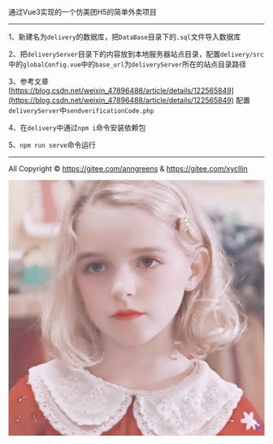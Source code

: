 通过Vue3实现的一个仿美团H5的简单外卖项目

---------------------------


1、新建名为`delivery`的数据库，把`DataBase`目录下的`.sql`文件导入数据库

2、把`deliveryServer`目录下的内容放到本地服务器站点目录，配置`delivery/src`中的`globalConfig.vue`中的`base_url`为`deliveryServer`所在的站点目录路径

3、参考文章[https://blog.csdn.net/weixin_47896488/article/details/122565849](https://blog.csdn.net/weixin_47896488/article/details/122565849)
配置`deliveryServer`中`sendverificationCode.php`


4、在`delivery`中通过`npm i`命令安装依赖包

5、`npm run serve`命令运行


---------------------------

All Copyright © https://gitee.com/anngreens & https://gitee.com/xycllin

![图片](./deliveryServer/imgs/mine/Mckenna.jpg)
